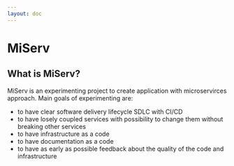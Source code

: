 ```yaml
---
layout: doc
---
```


# MiServ

## What is MiServ?

MiServ is an experimenting project to create application with microservirces
approach. Main goals of experimenting are:

- to have clear software delivery lifecycle SDLC with CI/CD
- to have losely coupled services with possibility to change them without
breaking other services
- to have infrastructure as a code
- to have documentation as a code
- to have as early as possible feedback about the quality of the code and
infrastructure
